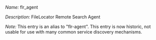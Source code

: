 _Name:_ flr_agent

_Description:_ FileLocator Remote Search Agent

_Note:_ This entry is an alias to "flr-agent".
This entry is now historic, not usable for use with many
common service discovery mechanisms.

